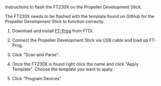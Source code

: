 Instructions to flash the FT230X on the Propeller Development Stick.

The FT230X needs to be flashed with the template found on GitHub for the Propeller Development Stick to function correctly.

1. Download and install <a href="http://www.ftdichip.com/Support/Utilities.htm">FT-Prog</a> from FTDI. 

2. Connect the Propeller Development Stick via USB cable and load up FT-Prog.

3. Click "Scan and Parse".

4. Once the FT230X is found right click the name and click "Apply Template". Choose the template you want to apply. 

5. Click "Program Devices"

